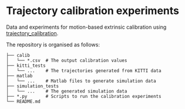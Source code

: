 # Trajectory calibration experiments

Data and experiments for motion-based extrinsic calibration using [trajectory_calibration].

The repository is organised as follows:

```
├── calib
│   └── *.csv  # The output calibration values
├── kitti_tests
│   └── ...    # The trajectories generated from KITTI data
├── matlab
│   └── ...    # Matlab files to generate simulation data
├── simulation_tests
│   └── ...    # The generated simulation data
├── *.py       # Scripts to run the calibration experiments
└── README.md
```

[trajectory_calibration]: https://github.com/tau-alma/trajectory_calibration
